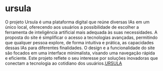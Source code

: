 # ursula
 O projeto Ursula é uma plataforma digital que reúne diversas IAs em um único local, oferecendo aos usuários a possibilidade de escolher a ferramenta de inteligência artificial mais adequada às suas necessidades. A proposta do site é simplificar o acesso a tecnologias avançadas, permitindo que qualquer pessoa explore, de forma intuitiva e prática, as capacidades dessas IAs para diferentes finalidades. O design e a funcionalidade do site são focados em uma interface minimalista, visando uma navegação rápida e eficiente. Este projeto reflete o seu interesse por soluções inovadoras que conectam a tecnologia ao cotidiano dos usuários.<a href="https://guilhermeweb3225.github.io/ursula/ursulapg.html">URSULA</a>
